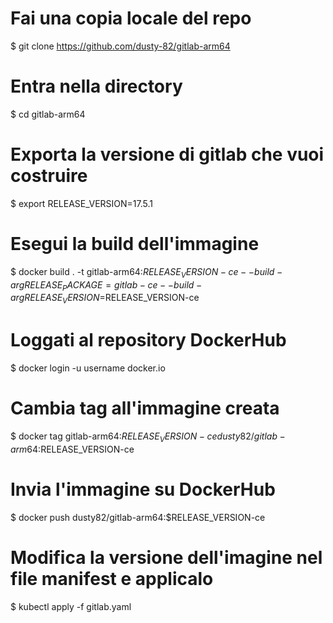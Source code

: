 # Fai una copia locale del repo
$ git clone https://github.com/dusty-82/gitlab-arm64

# Entra nella directory
$ cd gitlab-arm64

# Exporta la versione di gitlab che vuoi costruire
$ export RELEASE_VERSION=17.5.1

# Esegui la build dell'immagine
$ docker build . -t gitlab-arm64:$RELEASE_VERSION-ce --build-arg RELEASE_PACKAGE=gitlab-ce --build-arg RELEASE_VERSION=$RELEASE_VERSION-ce

# Loggati al repository DockerHub
$ docker login -u username docker.io

# Cambia tag all'immagine creata
$ docker tag gitlab-arm64:$RELEASE_VERSION-ce dusty82/gitlab-arm64:$RELEASE_VERSION-ce

# Invia l'immagine su DockerHub
$ docker push dusty82/gitlab-arm64:$RELEASE_VERSION-ce

# Modifica la versione dell'imagine nel file manifest e applicalo
$ kubectl apply -f gitlab.yaml
